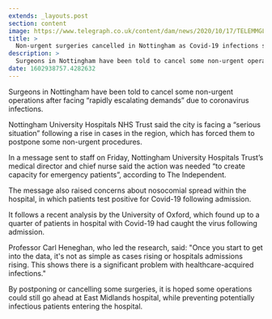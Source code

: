 ```yaml
--- 
extends: _layouts.post 
section: content 
image: https://www.telegraph.co.uk/content/dam/news/2020/10/17/TELEMMGLPICT000241898601_trans_NvBQzQNjv4BqaHd6X3lW3lGv45Ug3tlONf_OGHOsQ32iExBHnajUJiw.jpeg?impolicy=logo-overlay 
title: > 
  Non-urgent surgeries cancelled in Nottingham as Covid-19 infections surge 
description: > 
  Surgeons in Nottingham have been told to cancel some non-urgent operations after facing “rapidly escalating demands” due to coronavirus infections.Nottingham University Hospitals NHS Trust said the city is facing a “serious situation” following a rise in cases in the region, which has forced them to postpone some non-urgent procedures.In a message sent to staff on Friday, Nottingham University Hospitals Trust’s medical director and chief nurse said the action was needed “to create capacity for emergency patients”, according to The Independent.The message also raised concerns about nosocomial spread within the hospital, in which patients test positive for Covid-19 following admission.By postponing or cancelling some surgeries, it is hoped some operations could still go ahead at East Midlands hospital, while preventing potentially infectious patients entering the hospital. 
date: 1602938757.4282632 
--- 
```

Surgeons in Nottingham have been told to cancel some non-urgent operations after facing “rapidly escalating demands” due to coronavirus infections.

Nottingham University Hospitals NHS Trust said the city is facing a “serious situation” following a rise in cases in the region, which has forced them to postpone some non-urgent procedures.

In a message sent to staff on Friday, Nottingham University Hospitals Trust’s medical director and chief nurse said the action was needed “to create capacity for emergency patients”, according to The Independent.

The message also raised concerns about nosocomial spread within the hospital, in which patients test positive for Covid-19 following admission.

It follows a recent analysis by the University of Oxford, which found up to a quarter of patients in hospital with Covid-19 had caught the virus following admission.

Professor Carl Heneghan, who led the research, said: "Once you start to get into the data, it's not as simple as cases rising or hospitals admissions rising. This shows there is a significant problem with healthcare-acquired infections."

By postponing or cancelling some surgeries, it is hoped some operations could still go ahead at East Midlands hospital, while preventing potentially infectious patients entering the hospital.